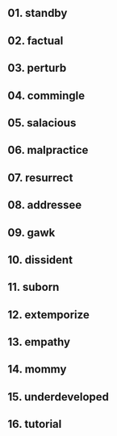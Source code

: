 ## 01. standby

## 02. factual

## 03. perturb

## 04. commingle

## 05. salacious

## 06. malpractice

## 07. resurrect

## 08. addressee

## 09. gawk

## 10. dissident

## 11. suborn

## 12. extemporize

## 13. empathy

## 14. mommy

## 15. underdeveloped

## 16. tutorial